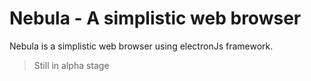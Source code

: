 # Nebula - A simplistic web browser

Nebula is a simplistic web browser using electronJs framework.

> Still in alpha stage
